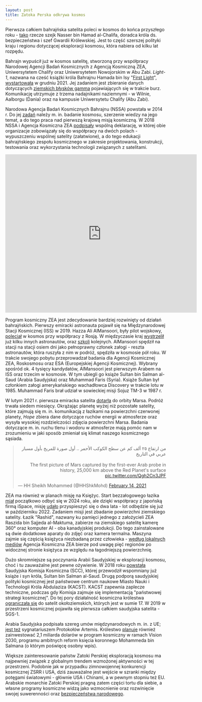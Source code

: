 ```yaml
---
layout: post
title: Zatoka Perska odkrywa kosmos
---
```


Pierwsza całkiem bahrajńska satelita poleci w kosmos do końca przyszłego roku - [tako](https://www.zawya.com/en/world/middle-east/first-made-in-bahrain-satellite-to-be-launched-bxbbiuus) rzecze szejk Nasser bin Hamad al-Chalifa, doradca króla ds. bezpieczeństwa i szef Gwardii Królewskiej. Jest to część szerszej polityki kraju i regionu dotyczącej eksploracji kosmosu, która nabiera od kilku lat rozpędu. 

Bahrajn wypuścił już w kosmos satelitę, stworzoną przy współpracy Narodowej Agencji Badań Kosmicznych z Agencją Kosmiczną ZEA, Uniwersytetem Chalify oraz Uniwersytetem Nowojorskim w Abu Zabi. *Light-1*, nazwana na cześć książki króla Bahrajnu Hamada bin Isy "[First Light](https://www.newsofbahrain.com/bahrain/78461.html)", [wystartowała](https://www.bahrainthisweek.com/light-1-successfully-launched-into-orbit) w grudniu 2021. Jej zadaniem jest zbieranie danych dotyczących [ziemskich błysków gamma](https://pl.wikipedia.org/wiki/Ziemski_b%C5%82ysk_gamma) pojawiających się w trakcie burz. Komunikację utrzymuje z trzema nadajnikami naziemnymi - w Wilnie, Aalborgu (Dania) oraz na kampusie Uniwersytetu Chalify (Abu Zabi). 

Narodowa Agencja Badań Kosmicznych Bahrajnu (NSSA) powstała w 2014 r. Do jej [zadań](https://www.nssa.gov.bh/projects/) należy m. in. badanie kosmosu, szerzenie wiedzy na jego temat, a do tego praca nad pierwszą krajową misją kosmiczną. W 2018 NSSA i Agencja Kosmiczna ZEA [podpisały](https://www.timesaerospace.aero/news/space/uae-space-agency-and-bahrains-national-space-science-agency-sign-declaration-of) wspólną deklarację, w której obie organizacje zobowiązały się do współpracy na dwóch polach - wypuszczeniu wspólnej satelity (załatwione), a do tego edukacji bahrajńskiego zespołu kosmicznego w zakresie projektowania, konstrukcji, testowania oraz wykorzystania technologii związanych z satelitami.

<iframe width="600" height="495" src="https://www.youtube.com/embed/0mUEpOZNWwk" title="Emirates Mars Mission (Hope Probe)" frameborder="0" allow="accelerometer; autoplay; clipboard-write; encrypted-media; gyroscope; picture-in-picture" allowfullscreen></iframe>

Program kosmiczny ZEA jest zdecydowanie bardziej rozwinięty od działań bahrajńskich. Pierwszy emiracki astronauta pojawił się na Międzynarodowej Stacji Kosmicznej (ISS) w 2019.  Hazza Ali AlMansoori, były pilot wojskowy, [poleciał](https://www.space.com/first-uae-astronaut-emirati-hazzaa-ali-almansoori--photos.html) w kosmos przy współpracy z Rosją. W międzyczasie kraj [wystrzelił](https://www.space.com/first-uae-astronaut-emirati-hazzaa-ali-almansoori--photos.html) już kilku innych astronautów, oraz [szkoli](https://www.thenationalnews.com/uae/2022/07/26/who-is-emirati-astronaut-sultan-al-neyadi-2/) kolejnych. AlMansoori spędził na stacji na stacji osiem dni jako pełnoprawny członek załogi - reszta astronautów, która ruszyła z nim w podróż, spędziła w kosmosie pół roku. W trakcie swojego pobytu przeprowadzał badania dla Agencji Kosmicznej ZEA, Roskosmosu oraz ESA (Europejskiej Agencji Kosmicznej). Wybrany spośród ok. 4 tysięcy kandydatów, AlMansoori jest pierwszym Arabem na ISS oraz trzecim w kosmosie. W tym ubiegli go książe Sultan bin Salman al-Saud (Arabia Saudyjska) oraz Muhammad Faris (Syria). Książe Sultan był członkiem załogi amerykańskiego  wachadłowca Discovery w trakcie lotu w 1985. Muhammad Faris brał udział w sowieckiej misji Sojuz TM-3 w 1987 r. 

W lutym 2021 r. pierwsza emiracka satelita [dotarła](https://www.bbc.com/news/science-environment-55998848) do orbity Marsa. Podróż trwała siedem miesięcy. Okrążając planetę wyżej niż pozostałe satelity, które zajmują się m. in. komunikacją z łazikami na powierzchni czerwonej planety, *Hope* zbiera dane dotyczące ruchów energii w atmosferze oraz wysyła wysokiej rozdzielczości zdjęcia powierzchni Marsa. Badania dotyczące m. in. ruchu tlenu i wodoru w atmosferze mają pomóc nam w zrozumieniu w jaki sposób zmieniał się klimat naszego kosmicznego sąsiada. 

<blockquote class="twitter-tweet"><p lang="und" dir="rtl">من ارتفاع ٢٥ ألف كم عن سطح الكوكب الأحمر .. أول صورة للمريخ بأول مسبار عربي في التاريخ <br><br>The first picture of Mars captured by the first-ever Arab probe in history, 25,000 km above the Red Planet's surface <a href="https://t.co/Qgh2Cn3JPF">pic.twitter.com/Qgh2Cn3JPF</a></p>&mdash; HH Sheikh Mohammed (@HHShkMohd) <a href="https://twitter.com/HHShkMohd/status/1360882054049771520?ref_src=twsrc%5Etfw">February 14, 2021</a></blockquote> <script async src="https://platform.twitter.com/widgets.js" charset="utf-8"></script> 

ZEA ma również w planach misję na Księżyc. Start bezzałogowego łazika [miał](https://www.latimes.com/science/story/2020-09-29/united-arab-emirates-launch-spacecraft-moon) początkowo odbyć się w 2024 roku, ale dzięki współpracy z japońską firmą iSpace, misję [udało](https://www.thenationalnews.com/uae/2022/01/25/uaes-moon-mission-on-track-for-october-launch/) przyspieszyć się o dwa lata - lot odbędzie się już w październiku 2022. Zadaniem misji jest zbadanie powierzchni ziemskiego satelity. Łazik "Rashid", nazwany ku pamięci jednego z założycieli ZEA Raszida bin Sajjeda al-Maktuma, zabierze na ziemskiego satelitę kamerę 360° oraz komputer AI - oba kanadyjskiej produkcji. Do tego zainstalowane są dwie dodatkowe aparaty do zdjęć oraz kamera termalna. Maszyna zajmie się częścią księżyca niezbadaną przez człowieka - [według lokalnych mediów](https://www.thenationalnews.com/uae/science/uae-shortlists-five-landing-sites-for-moon-mission-1.1090470) Agencja Kosmiczna ZEA bierze pod uwagę pięć regionów po widocznej stronie księżyca ze względu na łagodniejszą powierzchnię. 

Dużo skromniejsze są poczynania Arabii Saudyjskiej w eksploracji kosmosu, choć i tu zauważalne jest pewne ożywienie. W 2018 roku [powstała](https://english.alarabiya.net/News/gulf/2022/06/18/-Saudi-Arabia-is-going-back-to-space-says-prince-on-anniversary-of-historic-flight) Saudyjska Komisja Kosmiczna (SCC), której przewodził wspomniany już książe i syn króla, Sultan bin Salman al-Saud. Drugą podporą saudyjskiej polityki kosmicznej jest państwowe centrum naukowe Miasto Nauki i Technologii Króla Abdulaziza (KACST). KACST zapewnia zaplecze techniczne, podczas gdy Komisja zajmuje się implementacją "państwowej strategi kosmicznej". Do tej pory działalność kosmiczna królestwa [ograniczała się](https://www.egic.info/beyond-borders-saudi-arabia-space) do satelit okołoziemskich, których jest w sumie 17. W 2019 w przestrzeni kosmicznej pojawiła się pierwsza całkiem saudyjska satelita - SGS-1. 

Arabia Saudyjska podpisała szereg umów międzynarodowych m. in. z UE; [jest też](https://spacenews.com/saudi-arabia-signs-artemis-accords/) sygnatariuszem Protokołów Artemis. Królestwo [planuje](https://www.arabnews.com/node/2009881/saudi-arabia) również zainwestować 2,1 miliarda dolarów w program kosmiczny w ramach Vision 2030, programu ambitnych reform księcia koronnego Mohammeda bin Salmana (o którym poświęcę osobny wpis). 

Większe zainteresowanie państw Zatoki Perskiej eksploracją kosmosu ma najpewniej związek z globalnym trendem wzmożonej aktywności w tej przestrzeni. Podobnie jak w przypadku zimnowojennej konkurencji kosmicznej ZSRR i USA, dziś zauważalne jest wejście w szranki między potęgami światowymi - głównie USA i Chinami, a w pewnym stopniu też EU. Arabskie monarchie Zatoki Perskiej pragną zatem części tortu dla siebie, a własne programy kosmiczne widzą jako wzmocnienie oraz rozwinięcie swojej suwerenności oraz [bezpieczeństwa narodowego](https://saudispace.gov.sa/en/about-us/). 
